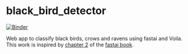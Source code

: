 # black_bird_detector

[![Binder](https://mybinder.org/badge_logo.svg)](https://mybinder.org/v2/gh/fichel/black_bird_detector/HEAD?urlpath=%2Fvoila%2Frender%2Fblack_bird_detector.ipynb)

Web app to classify black birds, crows and ravens using fastai and Voila. This work is inspired by [chapter 2](https://github.com/fastai/fastbook/blob/master/02_production.ipynb) of the [fastai book](https://github.com/fastai/fastbook/).
